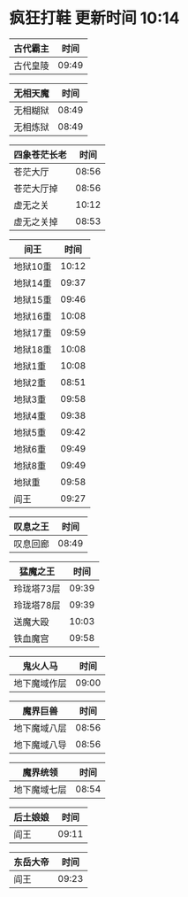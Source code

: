 # 疯狂打鞋 更新时间 10:14

| 古代霸主   | 时间    |
|--------|-------|
| 古代皇陵 | 09:49 |

| 无相天魔   | 时间    |
|--------|-------|
| 无相糊狱 | 08:49 |
| 无相炼狱 | 08:49 |

| 四象苍茫长老   | 时间    |
|--------|-------|
| 苍茫大厅 | 08:56 |
| 苍茫大厅掉 | 08:56 |
| 虚无之关 | 10:12 |
| 虚无之关掉 | 08:53 |

| 间王   | 时间    |
|--------|-------|
| 地狱10重 | 10:12 |
| 地狱14重 | 09:37 |
| 地狱15重 | 09:46 |
| 地狱16重 | 10:08 |
| 地狱17重 | 09:59 |
| 地狱18重 | 10:08 |
| 地狱1重 | 10:08 |
| 地狱2重 | 08:51 |
| 地狱3重 | 09:58 |
| 地狱4重 | 09:38 |
| 地狱5重 | 09:42 |
| 地狱6重 | 09:49 |
| 地狱8重 | 09:49 |
| 地狱重 | 09:58 |
| 阎王 | 09:27 |

| 叹息之王   | 时间    |
|--------|-------|
| 叹息回廊 | 08:49 |

| 猛魔之王   | 时间    |
|--------|-------|
| 玲珑塔73层 | 09:39 |
| 玲珑塔78层 | 09:39 |
| 送魔大殴 | 10:03 |
| 铁血魔宫 | 09:58 |

| 鬼火人马   | 时间    |
|--------|-------|
| 地下魔域作层 | 09:00 |

| 魔界巨兽   | 时间    |
|--------|-------|
| 地下魔域八层 | 08:56 |
| 地下魔域八导 | 08:56 |

| 魔界统领   | 时间    |
|--------|-------|
| 地下魔域七层 | 08:54 |

| 后土娘娘   | 时间    |
|--------|-------|
| 阎王 | 09:11 |

| 东岳大帝   | 时间    |
|--------|-------|
| 阎王 | 09:23 |
